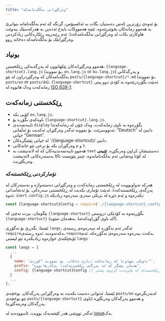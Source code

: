 ```yaml
---
title: "وەرگێڕانی بەڵگەنامەکە"
---
```


بۆ ئەوەی زۆرترین کەس دەستیان بگات بە ئەکسیۆس، گرنگە کە ئەم بەڵگەنامانە بتوانرێ بە هەموو زمانەکان بخوێنرێتەوە. ئێمە هەمووکات بایەخ ئەدەین بە هەرکەسێک بیەوێت هاوکاری بکات لە وەرگێڕانی بەڵگەنامەکەدا. ئەم ڕێبەرییە ڕێکارەکانی زیادکردنی وەرگێڕانێک بۆ بەڵگەنامەکە دەخاتە ڕوو.

## بونیاد

هەموو وەرگێڕانەکان پێکهاتوون لە پەڕگەیەکی ڕێکخستن، `{language-shortcut}.lang.js` (بۆ نموونە، `en.lang.js` or `ku.lang.js`) و پەڕگەکانی بەڵگەنامەکان کە وەرگێڕدراون لە نێو `posts/{language-shortcut}/*.md` (بۆ نموونە، `posts/en` or `posts/de`). `{language-shortcut}` ئەبێت بگۆڕدرێتەوە بە کۆدی دوو پیتی زمانەکەت وەک هاتووە لە [ISO 639-1](https://en.wikipedia.org/wiki/ISO_639-1).

## ڕێکخستنی زمانەکەت

- کۆپی بکە `en.lang.js`.
- ناوەکەی بگۆڕە بۆ `{language-shortcut}.lang.js`.
- تایبەتمەندی `display` بگۆڕەوە بە ناوی زمانەکەت، وەک چۆن لە زمانەکەتدا ئەنووسرێت. بۆ نموونە ئەگەر وەرگێڕان ئەکەیت بۆ ئەڵمانی، “Deutsch” دابنێ لە جیاتی “German”.
- لە جیاتی پێشگرەکان `/{language-shortcut}/ دابنێ.
- وەرگێڕان بکە بۆ نرخی نێو خانەکانی `p` و `t`.
- هەموو تایبەتمەندییەکان کە لە لاتەنیشت بە `text` دەستنیشان کراون وەربگێڕە. **تێبینی** لە کۆتا وەشانی ئەم بەڵگەنامانەوە، چیتر پێویست ناکا بەستەرەکانی لاتەنیشت وەربگێڕیت.

### تۆمارکردنی ڕێکخستنەکە

هەرکە تەواوبوویت لە ڕێکخستنی زمانەکەت و وەرگێڕانی دەستەواژە و بەستەرکان لە پەڕگەی ڕێکخستنەکەدا، ئەبێت تۆماری بکەیت لە ڕێکخستنی سەرەکی. بۆ ئەنجامدانی ئەوە، `inert.config.js` بکەرەوە و ئەم دێڕە لە نزیکی سەری سەرەوە زیادبکە:

```js
const {language-shortcut}Config = require('./{language-shortcut}.config.js');
```

بێگومان، بیرت نەچێ کە `{language-shortuct}` بگۆڕیتەوە بە کۆدێکی دروستی `{language-shortuct}` (لە ناوی گۆڕاوەکەشا، بەهەمان شێوە!).

ئێستا، بگەڕێ بۆ نەگۆڕی `langs`. ئەگەر ئەم نەگۆڕە لە سەرەوەی ڕستەی `require`ـەکەتەوەیە، ئەوە ڕستەی `require`ـەکەت ببەرەوە سەرەوەی نەگۆڕەکە. ئەم ئۆبجێکتەی خوارەوە زیادبکەرە نێو لیستی `langs`

```js
const langs = [
  ...
  {
    name: 'ناوێکی بێهاوتا کە زمانەکەت دیاری دەکات، بۆ نموونە "کوردی"',
    prefix: "هەمان پێشگر کە لە پەڕگەی ڕێکخستنەکەدا بەکارهاتووە",
    config: {language-shortcut}Config // ئۆبجێکتی ڕێکخستنەکە کە هاوردەت کردووە پێشتر
  }
  ...
];
```

ئێستا، ئەتوانی دەست بکەیت بە وەرگێڕانی پەڕگەکان. بوخچەی `posts/en` لەبەربگرەوە نێو بوخچەی `posts/{language-shortuct}` و هەموو پەڕگەکان وەربگێڕە (ناوی پەڕگەکان وەرمەگێڕە).

ئەگەر تووشی هەر کێشەیەک بوویت، ئاسوودەبە لە [issue](https://github.com/axios/axios-docs/issues/new/choose)ـەک
